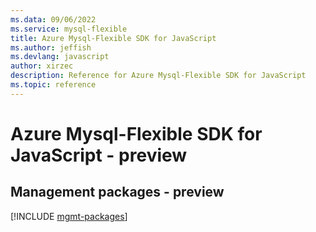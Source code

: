 ```yaml
---
ms.data: 09/06/2022
ms.service: mysql-flexible
title: Azure Mysql-Flexible SDK for JavaScript
ms.author: jeffish
ms.devlang: javascript
author: xirzec
description: Reference for Azure Mysql-Flexible SDK for JavaScript
ms.topic: reference
---
```

# Azure Mysql-Flexible SDK for JavaScript - preview

## Management packages - preview
[!INCLUDE [mgmt-packages](mysql-flexible-mgmt-index.md)]
